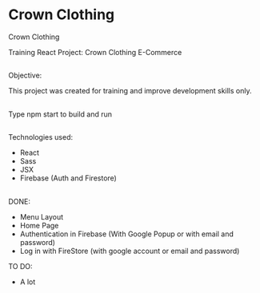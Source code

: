 # Crown Clothing

Crown Clothing

Training React Project: Crown Clothing E-Commerce

##

Objective:

This project was created for training and improve development skills only.

##

Type npm start to build and run

##

Technologies used:

-   React
-   Sass
-   JSX
-   Firebase (Auth and Firestore)

##

DONE:

-   Menu Layout
-   Home Page
-   Authentication in Firebase (With Google Popup or with email and password)
-   Log in with FireStore (with google account or email and password)

TO DO:

-   A lot

##
